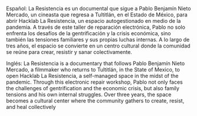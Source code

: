 Español:
La Resistencia es un documental que sigue a Pablo Benjamín Nieto Mercado, un cineasta que regresa a Tultitlán, en el Estado de México, para abrir Hacklab La Resistencia, un espacio autogestionado en medio de la pandemia. A través de este taller de reparación electrónica, Pablo no solo enfrenta los desafíos de la gentrificación y la crisis económica, sino también las tensiones familiares y sus propias luchas internas. A lo largo de tres años, el espacio se convierte en un centro cultural donde la comunidad se reúne para crear, resistir y sanar colectivamente.

Inglés:
La Resistencia is a documentary that follows Pablo Benjamín Nieto Mercado, a filmmaker who returns to Tultitlán, in the State of Mexico, to open Hacklab La Resistencia, a self-managed space in the midst of the pandemic. Through this electronic repair workshop, Pablo not only faces the challenges of gentrification and the economic crisis, but also family tensions and his own internal struggles. Over three years, the space becomes a cultural center where the community gathers to create, resist, and heal collectively
